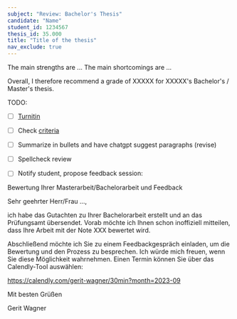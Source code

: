 ```yaml
---
subject: "Review: Bachelor's Thesis"
candidate: "Name"
student_id: 1234567
thesis_id: 35.000
title: "Title of the thesis"
nav_exclude: true
---
```


<!-- Summary paragraph -->

<!-- Formal requirements summary -->

<!-- Main criteria summary: process -->

<!-- Main criteria summary: contribution -->

<!-- Summary of main strengths and shortcommings -->

The main strengths are ...
The main shortcomings are ...

Overall, I therefore recommend a grade of XXXXX for XXXXX's Bachelor's / Master's thesis.


TODO:

- [ ] [Turnitin](https://www.uni-bamberg.de/its/turnitin)
- [ ] Check [criteria](https://digital-work-lab.github.io/theses/docs/evaluation.html)
- [ ] Summarize in bullets and have chatgpt suggest paragraphs (revise)
- [ ] Spellcheck review
- [ ] Notify student, propose feedback session:


Bewertung Ihrer Masterarbeit/Bachelorarbeit und Feedback

Sehr geehrter Herr/Frau ...,

ich habe das Gutachten zu Ihrer Bachelorarbeit erstellt und an das Prüfungsamt übersendet. Vorab möchte ich Ihnen schon inoffiziell mitteilen, dass Ihre Arbeit mit der Note XXX bewertet wird.

Abschließend möchte ich Sie zu einem Feedbackgespräch einladen, um die Bewertung und den Prozess zu besprechen. Ich würde mich freuen, wenn Sie diese Möglichkeit wahrnehmen. Einen Termin können Sie über das Calendly-Tool auswählen:

https://calendly.com/gerit-wagner/30min?month=2023-09

Mit besten Grüßen

Gerit Wagner
